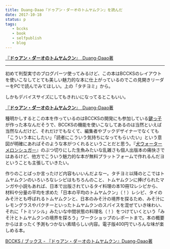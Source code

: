 ```yaml
---
title: Duang-Daao『ドゥアン・ダーオのトムヤムクン』を読んだ
date: 2017-10-18
status: p
tags:
   - bccks
   - book
   - selfpublish
   - blog
---
```


<script src="//bccks.jp/bcck/146060/embed?size=original" type="text/javascript"></script>
<a href="https://bccks.jp/bcck/146060/info" title="ドゥアン・ダーオのトムヤムクン" target="_blank">『<strong>ドゥアン・ダーオのトムヤムクン</strong>』　Duang-Daao著</a>

----

初めて判型実寸のブログパーツ使ってみるけど、この本はBCCKSのレイアウトを使いこなしてとても美しい魅力的な本に仕上がっているのでこの見開きリーダーをPCで読んでみてほしい。上の「タチヨミ」から。

しかもデバイスサイズにしてもきれいになってるとこもいい。

<script src="//bccks.jp/bcck/146060/embed?size=tiny" type="text/javascript"></script>
<a href="https://bccks.jp/bcck/146060/info" title="ドゥアン・ダーオのトムヤムクン" target="_blank">『<strong>ドゥアン・ダーオのトムヤムクン</strong>』　Duang-Daao著</a>

種明かしするとこの本を作っているのはBCCKSの開発にも参加している[鍵っ子](https://twitter.com/kagikko)が作った本なんだそうで、BCCKSの機能を使いこなしてあるのは当然といえば当然なんだけど、それだけでもなくて、編集者やブックデザイナーでなくても「こういう本にしたい」「読者にこういう気持ちになってもらいたい」という意図が明確にあればそのような本がつくれるということだと思う。『[犬ウォーターメロンシュガー](/2017/10/02/201710/dog-watermeron-suger/)』のぶつ切りにした生魚みたいな乱雑さも個人出版本の痛快さではあるけど、他方でこういう魅力的な本が無料プラットフォームで作れるんだヨということも主張していきたい。

作りのことばっか言ったけど内容もいいんだよなー。タチヨミ以降のとこではトムヤムクンのいろいろなレシピはもちろんのこと、トムヤムクンに捧げられたマンガや小説もあれば、日本で出版されているタイ料理の本10冊12レシピから、材料や分量の平均を求めた「日本の平均のトムヤムクン」（！）レシピ、タイのみそ汁とも呼ばれるトムヤムクンと、日本のみそ汁の境界を探るため、みそ汁にレモングラスやパクチーといったトムヤムクンのスパイスを混ぜていき味わい、それに「トミソシル」みたいな中間状態の料理名（！）をつけていくという「みそ汁とトムヤムクンの境界を探ろう」ワークショップのレポートまで。本の概要からはまったく予測もつかない素晴らしい内容。電子版400円でいろんな味が楽しめる本。

[BCCKS / ブックス \- 『ドゥアン・ダーオのトムヤムクン』Duang\-Daao著](https://bccks.jp/bcck/146060/info)
